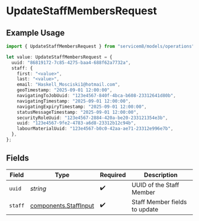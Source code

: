 # UpdateStaffMembersRequest

## Example Usage

```typescript
import { UpdateStaffMembersRequest } from "servicem8/models/operations";

let value: UpdateStaffMembersRequest = {
  uuid: "86819172-7c85-4275-baa4-688f62a7732a",
  staff: {
    first: "<value>",
    last: "<value>",
    email: "Haskell_Mosciski1@hotmail.com",
    geoTimestamp: "2025-09-01 12:00:00",
    navigatingToJobUuid: "123e4567-840f-4bca-b608-23312641d80b",
    navigatingTimestamp: "2025-09-01 12:00:00",
    navigatingExpiryTimestamp: "2025-09-01 12:00:00",
    statusMessageTimestamp: "2025-09-01 12:00:00",
    securityRoleUuid: "123e4567-2884-420a-be20-233121354e3b",
    uuid: "123e4567-9fe2-4783-a6d8-23312b12c94b",
    labourMaterialUuid: "123e4567-b0c0-42aa-ae71-23312e996e7b",
  },
};
```

## Fields

| Field                                                          | Type                                                           | Required                                                       | Description                                                    |
| -------------------------------------------------------------- | -------------------------------------------------------------- | -------------------------------------------------------------- | -------------------------------------------------------------- |
| `uuid`                                                         | *string*                                                       | :heavy_check_mark:                                             | UUID of the Staff Member                                       |
| `staff`                                                        | [components.StaffInput](../../models/components/staffinput.md) | :heavy_check_mark:                                             | Staff Member fields to update                                  |
